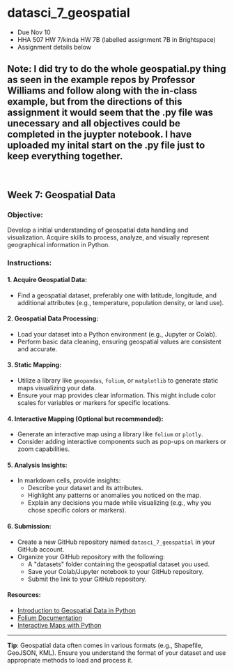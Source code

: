 # datasci_7_geospatial
* Due Nov 10
* HHA 507 HW 7/kinda HW 7B (labelled assignment 7B in Brightspace)
* Assignment details below

## Note: I did try to do the whole geospatial.py thing as seen in the example repos by Professor Williams and follow along with the in-class example, but from the directions of this assignment it would seem that the .py file was unecessary and all objectives could be completed in the juypter notebook. I have uploaded my inital start on the .py file just to keep everything together.
<br>

## **Week 7: Geospatial Data**

### **Objective**: 
Develop a initial understanding of geospatial data handling and visualization. Acquire skills to process, analyze, and visually represent geographical information in Python.

### **Instructions**:

#### **1. Acquire Geospatial Data:**
- Find a geospatial dataset, preferably one with latitude, longitude, and additional attributes (e.g., temperature, population density, or land use).
  
#### **2. Geospatial Data Processing:**
- Load your dataset into a Python environment (e.g., Jupyter or Colab).
- Perform basic data cleaning, ensuring geospatial values are consistent and accurate.

#### **3. Static Mapping:**
- Utilize a library like `geopandas`, `folium`, or `matplotlib` to generate static maps visualizing your data. 
- Ensure your map provides clear information. This might include color scales for variables or markers for specific locations.

#### **4. Interactive Mapping (Optional but recommended):**
- Generate an interactive map using a library like `folium` or `plotly`. 
- Consider adding interactive components such as pop-ups on markers or zoom capabilities.

#### **5. Analysis Insights:**
- In markdown cells, provide insights:
  - Describe your dataset and its attributes.
  - Highlight any patterns or anomalies you noticed on the map.
  - Explain any decisions you made while visualizing (e.g., why you chose specific colors or markers).

#### **6. Submission**:
- Create a new GitHub repository named `datasci_7_geospatial` in your GitHub account.
- Organize your GitHub repository with the following:
  - A "datasets" folder containing the geospatial dataset you used.
  - Save your Colab/Jupyter notebook to your GitHub repository.
  - Submit the link to your GitHub repository.

#### **Resources**:

- [Introduction to Geospatial Data in Python](https://geopandas.org/en/stable/getting_started/introduction.html)
- [Folium Documentation](https://python-visualization.github.io/folium/)
- [Interactive Maps with Python](https://towardsdatascience.com/interactive-maps-made-easy-with-python-folium-and-geopandas-9c7648ef4256)

---

**Tip**: Geospatial data often comes in various formats (e.g., Shapefile, GeoJSON, KML). Ensure you understand the format of your dataset and use appropriate methods to load and process it.
